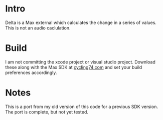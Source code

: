 # Intro
Delta is a Max external which calculates the change in a series of values. This
is not an audio caclulation.

# Build
I am not committing the xcode project or visual studio project. Download these
along with the Max SDK at [cycling74.com](https://cycling74.com) and set your
build preferences accordingly.

# Notes
This is a port from my old version of this code for a previous SDK version. The port is complete, but not yet tested.
